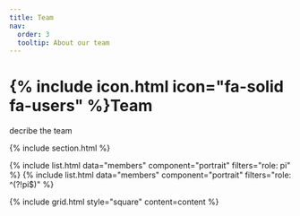 ```yaml
---
title: Team
nav:
  order: 3
  tooltip: About our team
---
```


# {% include icon.html icon="fa-solid fa-users" %}Team

decribe the team

{% include section.html %}

{% include list.html data="members" component="portrait" filters="role: pi" %}
{% include list.html data="members" component="portrait" filters="role: ^(?!pi$)" %}

{% include grid.html style="square" content=content %}
